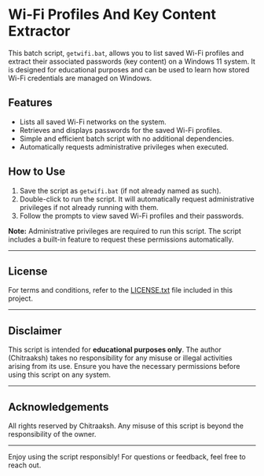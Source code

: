 # Wi-Fi Profiles And Key Content Extractor

This batch script, `getwifi.bat`, allows you to list saved Wi-Fi profiles and extract their associated passwords (key content) on a Windows 11 system. It is designed for educational purposes and can be used to learn how stored Wi-Fi credentials are managed on Windows.

## Features

- Lists all saved Wi-Fi networks on the system.
- Retrieves and displays passwords for the saved Wi-Fi profiles.
- Simple and efficient batch script with no additional dependencies.
- Automatically requests administrative privileges when executed.

## How to Use

1. Save the script as `getwifi.bat` (if not already named as such).
2. Double-click to run the script. It will automatically request administrative privileges if not already running with them.
3. Follow the prompts to view saved Wi-Fi profiles and their passwords.

**Note:** Administrative privileges are required to run this script. The script includes a built-in feature to request these permissions automatically.

---

## License

For terms and conditions, refer to the [LICENSE.txt](./LICENSE.txt) file included in this project.

---

## Disclaimer

This script is intended for **educational purposes only**. The author (Chitraaksh) takes no responsibility for any misuse or illegal activities arising from its use. Ensure you have the necessary permissions before using this script on any system.

---

## Acknowledgements

All rights reserved by Chitraaksh. Any misuse of this script is beyond the responsibility of the owner.

---

Enjoy using the script responsibly! For questions or feedback, feel free to reach out.
